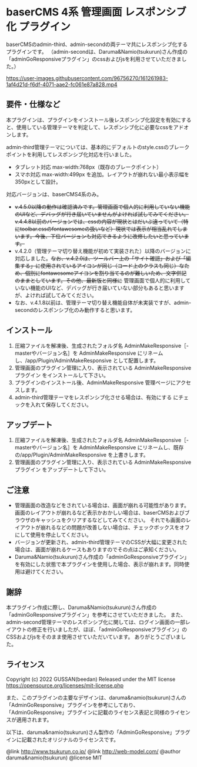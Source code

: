 # baserCMS 4系 管理画面 レスポンシブ化 プラグイン
baserCMSのadmin-third、admin-secondの両テーマ共にレスポンシブ化するプラグインです。
（admin-secondは、Daruma&Namio(tsukurun)さん作成の「adminGoResponsiveプラグイン」のcssおよびjsを利用させていただきました。）


https://user-images.githubusercontent.com/96756270/161261983-1af4d21d-f6df-4071-aae2-fc061e87a828.mp4


## 要件・仕様など
本プラグインは、プラグインをインストール後レスポンシブ化設定を有効にすると、使用している管理テーマを判定して、レスポンシブ化に必要なcssをアドオンします。

admin-third管理テーマについては、基本的にデフォルトのstyle.cssのブレークポイントを利用してレスポンシブ化対応を行いました。
- タブレット対応 max-width:768px（既存のブレークポイント）
- スマホ対応 max-width:499px を追加。レイアウトが崩れない最小表示幅を350pxとして設計。

対応バージョンは、baserCMS4系のみ。
- ~~v.4.5.0以降の動作は確認済みです。管理画面で個人的に利用していない機能のUIなど、デバッグが行き届いていませんがよければ試してみてください。~~
~~v.4.4.8以前のバージョンでは、cssの内容が現状とはだいぶ違っていて（特にtoolbar.cssのfontawesomeの扱いなど）現状では表示が相当乱れてしまいます。今後、下位バージョンも対応できるように改修したいと思っています。~~
- v.4.2.0（管理テーマ切り替え機能が初めて実装された）以降のバージョンに対応しました。~~なお、v.4.2.0は、ツールバー上の「サイト確認」および「編集する」に使用されているアイコンが同じ（コード上のクラスも同じ）なため、個別にfontawesomeアイコンを割り当てるのが難しいため、文字併記のままとしています。その他、最新版と同様に~~ 管理画面で個人的に利用していない機能のUIなど、デバッグが行き届いていない部分もあると思いますが、よければ試してみてください。
- なお、v.4.1.8以前は、管理テーマ切り替え機能自体が未実装ですが、admin-secondのレスポンシブ化のみ動作すると思います。


## インストール
1. 圧縮ファイルを解凍後、生成されたフォルダ名 AdminMakeResponsive［-masterやバージョン名］を AdminMakeResponsive にリネームし、/app/Plugin/AdminMakeResponsive として配置します。
2. 管理画面のプラグイン管理に入り、表示されている AdminMakeResponsive プラグイン をインストールして下さい。
3. プラグインのインストール後、AdminMakeResponsive 管理ページにアクセスします。
4. admin-third管理テーマをレスポンシブ化させる場合は、有効にする にチェックを入れて保存してください。


## アップデート
1. 圧縮ファイルを解凍後、生成されたフォルダ名 AdminMakeResponsive［-masterやバージョン名］を AdminMakeResponsive にリネームし、既存の/app/Plugin/AdminMakeResponsive を上書きします。
2. 管理画面のプラグイン管理に入り、表示されている AdminMakeResponsive プラグイン をアップデートして下さい。


## ご注意
- 管理画面の改造などをされている場合は、画面が崩れる可能性があります。
画面のレイアウトが崩れるなど表示かおかしい場合は、baserCMSおよびブラウザのキャッシュをクリアするなどしてみてください。
それでも画面のレイアウトが崩れるなどの問題が改善しない場合は、チェックボックスをオフにして使用を停止してください。
- バージョンが更新され、admin-third管理テーマのCSSが大幅に変更された場合は、画面が崩れるケースもありますのでその点はご承知ください。
- Daruma&Namio(tsukurun)さん作成の「adminGoResponsiveプラグイン」を有効にした状態で本プラグインを使用した場合、表示が崩れます。同時使用は避けてください。


## 謝辞
本プラグイン作成に際し、Daruma&Namio(tsukurun)さん作成の「adminGoResponsiveプラグイン」を参考にさせていただきました。
また、admin-second管理テーマのレスポンシブ化に関しては、ログイン画面の一部レイアウトの修正を行いましたが、ほぼ、「adminGoResponsiveプラグイン」のCSSおよびjsをそのまま使用させていただいています。
ありがとうございました。


## ライセンス
Copyright (c) 2022 GUSSAN(beedan)
Released under the MIT license
https://opensource.org/licenses/mit-license.php

また、このプラグインの主要なデザインは、daruma&namio(tsukurun)さんの「AdminGoResponsive」プラグインを参考にしており、「AdminGoResponsive」プラグインに記載のライセンス表記と同様のライセンスが適用されます。

以下は、daruma&namio(tsukurun)さん製作の「AdminGoResponsive」プラグインに記載されたオリジナルのライセンスです。

 @link			http://www.tsukurun.co.jp/
 @link			http://web-model.com/
 @author			daruma&namio(tsukurun)
 @license			MIT

